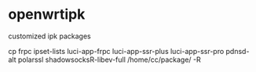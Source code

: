# openwrtipk
customized ipk packages 


cp frpc ipset-lists luci-app-frpc luci-app-ssr-plus luci-app-ssr-pro pdnsd-alt polarssl shadowsocksR-libev-full /home/cc/package/ -R
